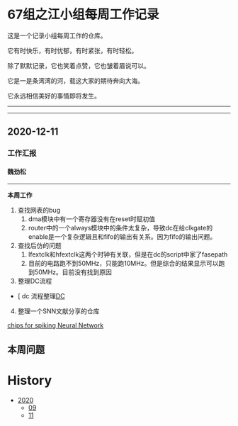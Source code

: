 # 67组之江小组每周工作记录

这是一个记录小组每周工作的仓库。

它有时快乐，有时忧郁，有时紧张，有时轻松。

除了默默记录，它也笑着点赞，它也皱着眉说可以。

它是一是条湾湾的河，载这大家的期待奔向大海。

它永远相信美好的事情即将发生。

---


---

## 2020-12-11
### 工作汇报

#### 魏劲松
---
**本周工作**

1. 查找网表的bug
    1. dma模块中有一个寄存器没有在reset时赋初值
    2. router中的一个always模块中的条件太复杂，导致dc在给clkgate的enable是一个复杂逻辑且和fifo的输出有关系。因为fifo的输出问题。
2. 查找后仿的问题
    1. lfextclk和hfextclk这两个时钟有关联，但是在dc的script中家了fasepath
    2. 目前的电路跑不到50MHz，只能跑10MHz。但是综合的结果显示可以跑到50MHz。目前没有找到原因
3. 整理DC流程
- [ dc 流程整理[DC](./member/weijinsong/T20201212/dc.md)
4. 整理一个SNN文献分享的仓库

[chips for spiking Neural Network](https://gitee.com/weijinsong/chips-for-spiking-neural-network#neuron-circuits)

**本周问题**
---

# History
 - [2020](history/2020)
   - [09](history/2020/2020_09.md)
   - [11](history/2020/2020_11.md)
